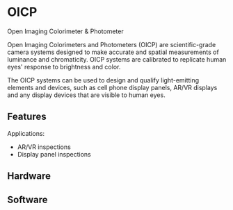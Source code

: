 # OICP
Open Imaging Colorimeter & Photometer

Open Imaging Colorimeters and Photometers (OICP) are scientific-grade camera systems designed to make accurate and spatial measurements of luminance and chromaticity. OICP systems are calibrated to replicate human eyes' response to brightness and color.

The OICP systems can be used to design and qualify light-emitting elements and devices, such as cell phone display panels, AR/VR displays and any display devices that are visible to human eyes.

## Features

Applications:
* AR/VR inspections
* Display panel inspections

## Hardware

## Software